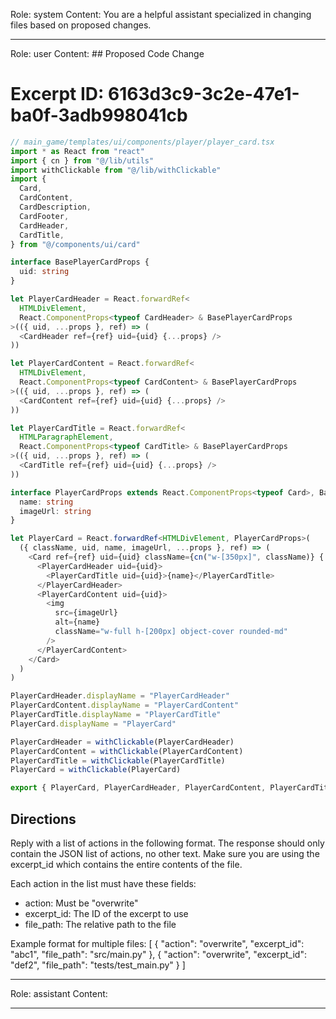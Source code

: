 Role: system
Content: You are a helpful assistant specialized in changing files based on proposed changes.
__________________
Role: user
Content: ## Proposed Code Change
# Excerpt ID: 6163d3c9-3c2e-47e1-ba0f-3adb998041cb
```typescript
// main_game/templates/ui/components/player/player_card.tsx
import * as React from "react"
import { cn } from "@/lib/utils"
import withClickable from "@/lib/withClickable"
import {
  Card,
  CardContent,
  CardDescription,
  CardFooter,
  CardHeader,
  CardTitle,
} from "@/components/ui/card"

interface BasePlayerCardProps {
  uid: string
}

let PlayerCardHeader = React.forwardRef<
  HTMLDivElement,
  React.ComponentProps<typeof CardHeader> & BasePlayerCardProps
>(({ uid, ...props }, ref) => (
  <CardHeader ref={ref} uid={uid} {...props} />
))

let PlayerCardContent = React.forwardRef<
  HTMLDivElement,
  React.ComponentProps<typeof CardContent> & BasePlayerCardProps
>(({ uid, ...props }, ref) => (
  <CardContent ref={ref} uid={uid} {...props} />
))

let PlayerCardTitle = React.forwardRef<
  HTMLParagraphElement,
  React.ComponentProps<typeof CardTitle> & BasePlayerCardProps
>(({ uid, ...props }, ref) => (
  <CardTitle ref={ref} uid={uid} {...props} />
))

interface PlayerCardProps extends React.ComponentProps<typeof Card>, BasePlayerCardProps {
  name: string
  imageUrl: string
}

let PlayerCard = React.forwardRef<HTMLDivElement, PlayerCardProps>(
  ({ className, uid, name, imageUrl, ...props }, ref) => (
    <Card ref={ref} uid={uid} className={cn("w-[350px]", className)} {...props}>
      <PlayerCardHeader uid={uid}>
        <PlayerCardTitle uid={uid}>{name}</PlayerCardTitle>
      </PlayerCardHeader>
      <PlayerCardContent uid={uid}>
        <img
          src={imageUrl}
          alt={name}
          className="w-full h-[200px] object-cover rounded-md"
        />
      </PlayerCardContent>
    </Card>
  )
)

PlayerCardHeader.displayName = "PlayerCardHeader"
PlayerCardContent.displayName = "PlayerCardContent"
PlayerCardTitle.displayName = "PlayerCardTitle"
PlayerCard.displayName = "PlayerCard"

PlayerCardHeader = withClickable(PlayerCardHeader)
PlayerCardContent = withClickable(PlayerCardContent)
PlayerCardTitle = withClickable(PlayerCardTitle)
PlayerCard = withClickable(PlayerCard)

export { PlayerCard, PlayerCardHeader, PlayerCardContent, PlayerCardTitle }
```

## Directions
Reply with a list of actions in the following format. The response should only contain the JSON list of actions, no other text.
Make sure you are using the excerpt_id which contains the entire contents of the file.

Each action in the list must have these fields:
- action: Must be "overwrite"
- excerpt_id: The ID of the excerpt to use
- file_path: The relative path to the file

Example format for multiple files:
[
    {
        "action": "overwrite",
        "excerpt_id": "abc1",
        "file_path": "src/main.py"
    },
    {
        "action": "overwrite",
        "excerpt_id": "def2",
        "file_path": "tests/test_main.py"
    }
]
__________________
Role: assistant
Content: 
__________________
